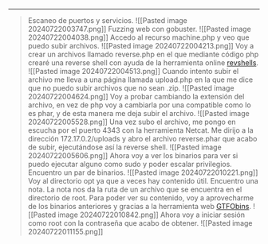 
---
>Escaneo de puertos y servicios.
![[Pasted image 20240722003747.png]]
>Fuzzing web con gobuster.
![[Pasted image 20240722004038.png]]
>Accedo al recurso machine.php y veo que puedo subir archivos.
![[Pasted image 20240722004213.png]]
>Voy a crear un archivos llamado reverse.php en el que mediante código php crearé una reverse shell con ayuda de la herramienta online [revshells](https://www.revshells.com/).
![[Pasted image 20240722004513.png]]
>Cuando intento subir el archivo me lleva a una página llamada upload.php en la que me dice que no puedo subir archivos que no sean .zip.
![[Pasted image 20240722004624.png]]
>Voy a probar cambiando la extensión del archivo, en vez de php voy a cambiarla por una compatible como lo es phar, y de esta manera me deja subir el archivo.
![[Pasted image 20240722005528.png]]
>Una vez subo el archivo, me pongo en escucha por el puerto 4343 con la herramienta Netcat.
>Me dirijo a la dirección 172.17.0.2/uploads y abro el archivo reverse.phar que acabo de subir, ejecutándose así la reverse shell.
![[Pasted image 20240722005606.png]]
>Ahora voy a ver los binarios para ver si puedo ejecutar alguno como sudo y poder escalar privilegios.
>Encuentro un par de binarios.
![[Pasted image 20240722010221.png]]
>Voy al directorio opt ya que a veces hay contenido útil.
>Encuentro una nota.
>La nota nos da la ruta de un archivo que se encuentra en el directorio de root.
>Para poder ver su contenido, voy a aprovecharme de los binarios anteriores y gracias a la herramienta web [GTFObins](https://gtfobins.github.io/gtfobins/grep/#sudo).
![[Pasted image 20240722010842.png]]
>Ahora voy a iniciar sesión como root con la contraseña que acabo de obtener.
![[Pasted image 20240722011155.png]]

